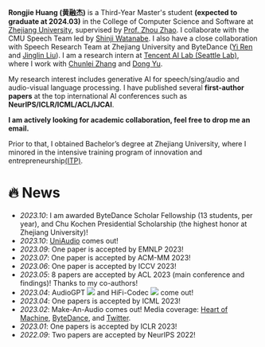 **Rongjie Huang (黄融杰)** is a Third-Year Master's student **(expected to graduate at 2024.03)** in the College of Computer Science and Software at [Zhejiang University](https://www.zju.edu.cn/english/), supervised by [Prof. Zhou Zhao](https://person.zju.edu.cn/zhaozhou). I collaborate with the CMU Speech Team led by [Shinji Watanabe](https://scholar.google.com/citations?user=U5xRA6QAAAAJ). I also have a close collaboration with Speech Research Team at Zhejiang University and ByteDance ([Yi Ren](https://github.com/RayeRen) and [Jinglin Liu](https://github.com/MoonInTheRiver)). I am a research intern at [Tencent AI Lab (Seattle Lab)](https://ai.tencent.com/ailab/en/index), where I work with [Chunlei Zhang](https://scholar.google.com/citations?user=NCKZGb0AAAAJ) and [Dong Yu](https://scholar.google.com/citations?user=tMY31_gAAAAJ). 

My research interest includes generative AI for speech/sing/audio and audio-visual language processing. I have published several **first-author papers** at the top international AI conferences such as **NeurIPS/ICLR/ICML/ACL/IJCAI**.

**I am actively looking for academic collaboration, feel free to drop me an email.**


Prior to that, I obtained Bachelor’s degree at Zhejiang University, where I minored in the intensive training program of innovation and entrepreneurship[(ITP)](http://itper.org/index.php/Index).

<!-- Rongjie aims at developing data-driven methods to study the interconnected world and investigates scientific and industrial problems. His research focuses on **multimodal (speech/sing/audio) synthesis, speech translation, and self-supervised learning**.  -->


# 🔥 News
- *2023.10*: I am awarded ByteDance Scholar Fellowship (13 students, per year), and Chu Kochen Presidential Scholarship (the highest honor at Zhejiang University)!
- *2023.10*: [UniAudio](https://twitter.com/_akhaliq/status/1710112638422642732) comes out! 
- *2023.09*: One paper is accepted by EMNLP 2023!
- *2023.07*: One paper is accepted by ACM-MM 2023!
- *2023.06*: One paper is accepted by ICCV 2023!
- *2023.05*: 8 papers are accepted by ACL 2023 (main conference and findings)! Thanks to my co-authors!
- *2023.04*: AudioGPT [![](https://img.shields.io/github/stars/AIGC-Audio/AudioGPT?style=social&label=Code+Stars)](https://github.com/AIGC-Audio/AudioGPT) and HiFi-Codec [![](https://img.shields.io/github/stars/yangdongchao/AcademiCodec?style=social&label=Code+Stars)](https://github.com/yangdongchao/AcademiCodec) come out! 
- *2023.04*: One papers is accepted by ICML 2023!
- *2023.02*: Make-An-Audio comes out! Media coverage: [Heart of Machine](https://mp.weixin.qq.com/s/fphIJ13RWRIgGNTwYO06bw), [ByteDance](https://zhuanlan.zhihu.com/p/605228032), and [Twitter](https://twitter.com/_akhaliq/status/1619589070329348096).
- *2023.01*: One papers is accepted by ICLR 2023!
- *2022.09*: Two papers are accepted by NeurIPS 2022!
